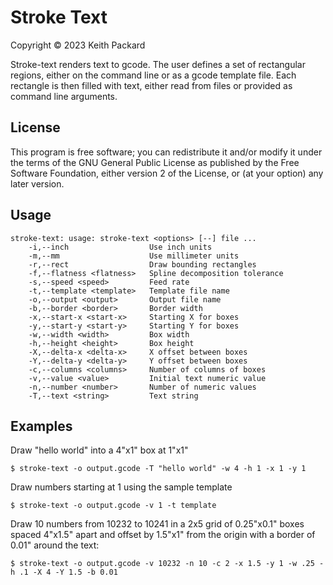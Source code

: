 # Stroke Text
Copyright © 2023 Keith Packard

Stroke-text renders text to gcode. The user defines a set of
rectangular regions, either on the command line or as a gcode template
file. Each rectangle is then filled with text, either read from files
or provided as command line arguments.

## License

This program is free software; you can redistribute it and/or modify
it under the terms of the GNU General Public License as published by
the Free Software Foundation, either version 2 of the License, or
(at your option) any later version.

## Usage

	stroke-text: usage: stroke-text <options> [--] file ...
	    -i,--inch                  Use inch units
	    -m,--mm                    Use millimeter units
	    -r,--rect                  Draw bounding rectangles
	    -f,--flatness <flatness>   Spline decomposition tolerance
	    -s,--speed <speed>         Feed rate
	    -t,--template <template>   Template file name
	    -o,--output <output>       Output file name
	    -b,--border <border>       Border width
	    -x,--start-x <start-x>     Starting X for boxes
	    -y,--start-y <start-y>     Starting Y for boxes
	    -w,--width <width>         Box width
	    -h,--height <height>       Box height
	    -X,--delta-x <delta-x>     X offset between boxes
	    -Y,--delta-y <delta-y>     Y offset between boxes
	    -c,--columns <columns>     Number of columns of boxes
	    -v,--value <value>         Initial text numeric value
	    -n,--number <number>       Number of numeric values
	    -T,--text <string>         Text string

## Examples

Draw "hello world" into a 4"x1" box at 1"x1"

	$ stroke-text -o output.gcode -T "hello world" -w 4 -h 1 -x 1 -y 1

Draw numbers starting at 1 using the sample template

	$ stroke-text -o output.gcode -v 1 -t template

Draw 10 numbers from 10232 to 10241 in a 2x5 grid of 0.25"x0.1" boxes
spaced 4"x1.5" apart and offset by 1.5"x1" from the origin with a
border of 0.01" around the text:

	$ stroke-text -o output.gcode -v 10232 -n 10 -c 2 -x 1.5 -y 1 -w .25 -h .1 -X 4 -Y 1.5 -b 0.01
